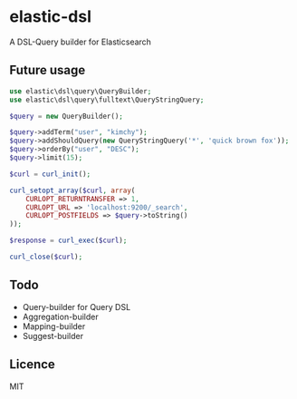 # elastic-dsl 

A DSL-Query builder for Elasticsearch

## Future usage
```php
use elastic\dsl\query\QueryBuilder;
use elastic\dsl\query\fulltext\QueryStringQuery;

$query = new QueryBuilder();

$query->addTerm("user", "kimchy");
$query->addShouldQuery(new QueryStringQuery('*', 'quick brown fox'));
$query->orderBy("user", "DESC");
$query->limit(15);

$curl = curl_init();

curl_setopt_array($curl, array(
    CURLOPT_RETURNTRANSFER => 1,
    CURLOPT_URL => 'localhost:9200/_search',
    CURLOPT_POSTFIELDS => $query->toString()
));

$response = curl_exec($curl);

curl_close($curl);
```

## Todo
 + Query-builder for Query DSL
 + Aggregation-builder
 + Mapping-builder
 + Suggest-builder

## Licence 

MIT